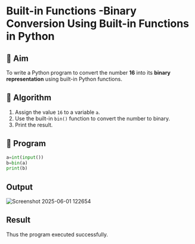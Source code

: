 # Built-in Functions -Binary Conversion Using Built-in Functions in Python

## 🎯 Aim
To write a Python program to convert the number **16** into its **binary representation** using built-in Python functions.

## 🧠 Algorithm
1. Assign the value `16` to a variable `a`.
2. Use the built-in `bin()` function to convert the number to binary.
3. Print the result.

## 🧾 Program

```python
a=int(input())
b=bin(a)
print(b)
```

## Output

![Screenshot 2025-06-01 122654](https://github.com/user-attachments/assets/1cde2f29-dabb-4a03-a2d3-9160b7036d4b)

## Result

Thus the program executed successfully.
